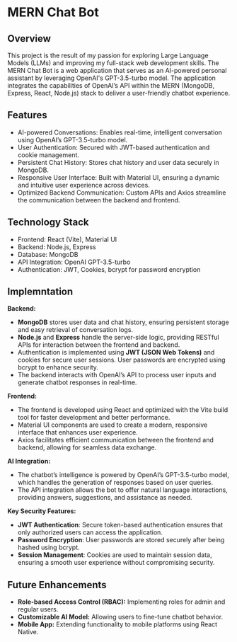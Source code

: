 # MERN Chat Bot

## Overview
This project is the result of my passion for exploring Large Language Models (LLMs) and improving my full-stack web development skills. The MERN Chat Bot is a web application that serves as an AI-powered personal assistant by leveraging OpenAI's GPT-3.5-turbo model. The application integrates the capabilities of OpenAI’s API within the MERN (MongoDB, Express, React, Node.js) stack to deliver a user-friendly chatbot experience.

## Features
- AI-powered Conversations: Enables real-time, intelligent conversation using OpenAI’s GPT-3.5-turbo model.
- User Authentication: Secured with JWT-based authentication and cookie management.
- Persistent Chat History: Stores chat history and user data securely in MongoDB.
- Responsive User Interface: Built with Material UI, ensuring a dynamic and intuitive user experience across devices.
- Optimized Backend Communication: Custom APIs and Axios streamline the communication between the backend and frontend.

## Technology Stack
- Frontend: React (Vite), Material UI
- Backend: Node.js, Express
- Database: MongoDB
- API Integration: OpenAI GPT-3.5-turbo
- Authentication: JWT, Cookies, bcrypt for password encryption

## Implemntation
**Backend:**
- **MongoDB** stores user data and chat history, ensuring persistent storage and easy retrieval of conversation logs.
- **Node.js** and **Express** handle the server-side logic, providing RESTful APIs for interaction between the frontend and backend.
- Authentication is implemented using **JWT (JSON Web Tokens)** and cookies for secure user sessions. User passwords are encrypted using bcrypt to enhance security.
- The backend interacts with OpenAI’s API to process user inputs and generate chatbot responses in real-time.

**Frontend:**
- The frontend is developed using React and optimized with the Vite build tool for faster development and better performance.
- Material UI components are used to create a modern, responsive interface that enhances user experience.
- Axios facilitates efficient communication between the frontend and backend, allowing for seamless data exchange.

**AI Integration:**
- The chatbot’s intelligence is powered by OpenAI’s GPT-3.5-turbo model, which handles the generation of responses based on user queries.
- The API integration allows the bot to offer natural language interactions, providing answers, suggestions, and assistance as needed.

**Key Security Features:**
- **JWT Authentication**: Secure token-based authentication ensures that only authorized users can access the application.
- **Password Encryption**: User passwords are stored securely after being hashed using bcrypt.
- **Session Management**: Cookies are used to maintain session data, ensuring a smooth user experience without compromising security.

## Future Enhancements
- **Role-based Access Control (RBAC):** Implementing roles for admin and regular users.
- **Customizable AI Model:** Allowing users to fine-tune chatbot behavior.
- **Mobile App:** Extending functionality to mobile platforms using React Native.
